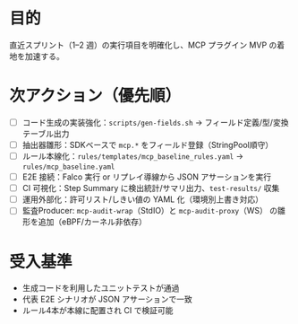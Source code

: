 # 目的

直近スプリント（1–2 週）の実行項目を明確化し、MCP プラグイン MVP の着地を加速する。

# 次アクション（優先順）

- [ ] コード生成の実装強化：`scripts/gen-fields.sh` → フィールド定義/型/変換テーブル出力
- [ ] 抽出器雛形：SDKベースで `mcp.*` をフィールド登録（StringPool順守）
- [ ] ルール本線化：`rules/templates/mcp_baseline_rules.yaml` → `rules/mcp_baseline.yaml`
- [ ] E2E 接続：Falco 実行 or リプレイ導線から JSON アサーションを実行
- [ ] CI 可視化：Step Summary に検出統計/サマリ出力、`test-results/` 収集
- [ ] 運用外部化：許可リスト/しきい値の YAML 化（環境別上書き対応）
 - [ ] 監査Producer: `mcp-audit-wrap`（StdIO）と `mcp-audit-proxy`（WS） の雛形を追加（eBPF/カーネル非依存）

# 受入基準

- 生成コードを利用したユニットテストが通過
- 代表 E2E シナリオが JSON アサーションで一致
- ルール4本が本線に配置され CI で検証可能
